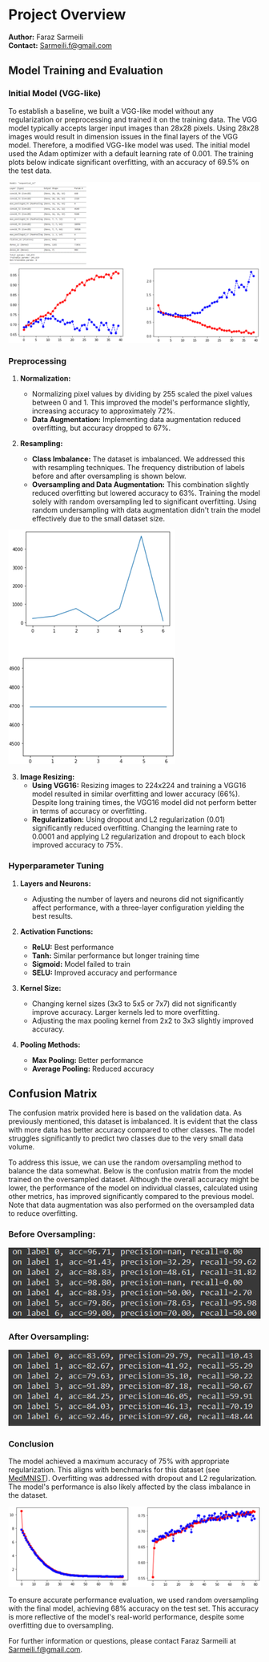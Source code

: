 # Project Overview

**Author:** Faraz Sarmeili  
**Contact:** Sarmeili.f@gmail.com

## Model Training and Evaluation

### Initial Model (VGG-like)
To establish a baseline, we built a VGG-like model without any regularization or preprocessing and trained it on the training data. The VGG model typically accepts larger input images than 28x28 pixels. Using 28x28 images would result in dimension issues in the final layers of the VGG model. Therefore, a modified VGG-like model was used. The initial model used the Adam optimizer with a default learning rate of 0.001. The training plots below indicate significant overfitting, with an accuracy of 69.5% on the test data.

![img.png](img/img1.png)

### Preprocessing
1. **Normalization:** 
   - Normalizing pixel values by dividing by 255 scaled the pixel values between 0 and 1. This improved the model's performance slightly, increasing accuracy to approximately 72%.
   - **Data Augmentation:** Implementing data augmentation reduced overfitting, but accuracy dropped to 67%.
   
2. **Resampling:** 
   - **Class Imbalance:** The dataset is imbalanced. We addressed this with resampling techniques. The frequency distribution of labels before and after oversampling is shown below.
   - **Oversampling and Data Augmentation:** This combination slightly reduced overfitting but lowered accuracy to 63%. Training the model solely with random oversampling led to significant overfitting. Using random undersampling with data augmentation didn't train the model effectively due to the small dataset size.
   
![img.png](img/img2.png)

3. **Image Resizing:**
   - **Using VGG16:** Resizing images to 224x224 and training a VGG16 model resulted in similar overfitting and lower accuracy (66%). Despite long training times, the VGG16 model did not perform better in terms of accuracy or overfitting.
   - **Regularization:** Using dropout and L2 regularization (0.01) significantly reduced overfitting. Changing the learning rate to 0.0001 and applying L2 regularization and dropout to each block improved accuracy to 75%.

### Hyperparameter Tuning
1. **Layers and Neurons:**
   - Adjusting the number of layers and neurons did not significantly affect performance, with a three-layer configuration yielding the best results.

2. **Activation Functions:**
   - **ReLU:** Best performance
   - **Tanh:** Similar performance but longer training time
   - **Sigmoid:** Model failed to train
   - **SELU:** Improved accuracy and performance

3. **Kernel Size:**
   - Changing kernel sizes (3x3 to 5x5 or 7x7) did not significantly improve accuracy. Larger kernels led to more overfitting.
   - Adjusting the max pooling kernel from 2x2 to 3x3 slightly improved accuracy.

4. **Pooling Methods:**
   - **Max Pooling:** Better performance
   - **Average Pooling:** Reduced accuracy

## Confusion Matrix
The confusion matrix provided here is based on the validation data. As previously mentioned, this dataset is imbalanced. It is evident that the class with more data has better accuracy compared to other classes. The model struggles significantly to predict two classes due to the very small data volume.

To address this issue, we can use the random oversampling method to balance the data somewhat. Below is the confusion matrix from the model trained on the oversampled dataset. Although the overall accuracy might be lower, the performance of the model on individual classes, calculated using other metrics, has improved significantly compared to the previous model. Note that data augmentation was also performed on the oversampled data to reduce overfitting.

### Before Oversampling:
![img.png](img/img4.png)

### After Oversampling:

![img.png](img/img5.png)

### Conclusion
The model achieved a maximum accuracy of 75% with appropriate regularization. This aligns with benchmarks for this dataset (see [MedMNIST](https://medmnist.com/)). Overfitting was addressed with dropout and L2 regularization. The model's performance is also likely affected by the class imbalance in the dataset.

![img.png](img/img3.png)

To ensure accurate performance evaluation, we used random oversampling with the final model, achieving 68% accuracy on the test set. This accuracy is more reflective of the model's real-world performance, despite some overfitting due to oversampling.

For further information or questions, please contact Faraz Sarmeili at Sarmeili.f@gmail.com.